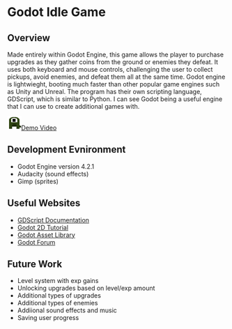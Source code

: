 # Godot Idle Game
## Overview
Made entirely within Godot Engine, this game allows the player to purchase upgrades as they gather coins from the ground or enemies they defeat. It uses both keyboard and mouse controls, challenging the user to collect pickups, avoid enemies, and defeat them all at the same time.
Godot engine is lightwieght, booting much faster than other popular game engines such as Unity and Unreal. The program has their own scripting language, GDScript, which is similar to Python. I can see Godot being a useful engine that I can use to create additional games with.

![Mini Dino](art/MiniDino_Stand1.png?raw=true)[Demo Video](https://youtu.be/d2ShVeRKD-o)

## Development Evnironment
* Godot Engine version 4.2.1
* Audacity (sound effects)
* Gimp (sprites)

## Useful Websites
* [GDScript Documentation](https://docs.godotengine.org/en/stable/tutorials/scripting/gdscript/gdscript_basics.html)
* [Godot 2D Tutorial](https://docs.godotengine.org/en/stable/getting_started/first_2d_game/index.html)
* [Godot Asset Library](https://godotengine.org/asset-library/asset?category=10&support[official]=1)
* [Godot Forum](https://forum.godotengine.org/)

## Future Work
* Level system with exp gains
* Unlocking upgrades based on level/exp amount
* Additional types of upgrades
* Additional types of enemies
* Addiional sound effects and music
* Saving user progress
